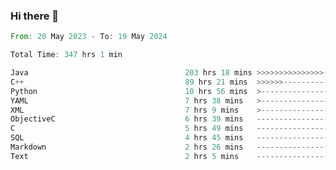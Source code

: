 ### Hi there 👋

<!--
**luoxuanzao/luoxuanzao** is a ✨ _special_ ✨ repository because its `README.md` (this file) appears on your GitHub profile.

Here are some ideas to get you started:

- 🔭 I’m currently working on ...
- 🌱 I’m currently learning ...
- 👯 I’m looking to collaborate on ...
- 🤔 I’m looking for help with ...
- 💬 Ask me about ...
- 📫 How to reach me: ...
- 😄 Pronouns: ...
- ⚡ Fun fact: ...
-->

<!--START_SECTION:waka-->

```rust
From: 20 May 2023 - To: 19 May 2024

Total Time: 347 hrs 1 min

Java                                   203 hrs 18 mins >>>>>>>>>>>>>>>----------   58.38 %
C++                                    89 hrs 21 mins  >>>>>>-------------------   25.66 %
Python                                 10 hrs 56 mins  >------------------------   03.14 %
YAML                                   7 hrs 38 mins   >------------------------   02.20 %
XML                                    7 hrs 9 mins    >------------------------   02.06 %
ObjectiveC                             6 hrs 39 mins   -------------------------   01.91 %
C                                      5 hrs 49 mins   -------------------------   01.67 %
SQL                                    4 hrs 45 mins   -------------------------   01.37 %
Markdown                               2 hrs 26 mins   -------------------------   00.70 %
Text                                   2 hrs 5 mins    -------------------------   00.60 %
```

<!--END_SECTION:waka-->